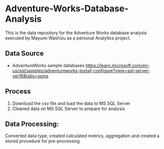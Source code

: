 # Adventure-Works-Database-Analysis
This is the data repository for the Adventure Works database analysis executed by Mayumi Washizu as a personal Analytics project. 

## Data Source
- AdventureWorks sample databases
https://learn.microsoft.com/en-us/sql/samples/adventureworks-install-configure?view=sql-server-ver16&tabs=ssms

## Process
1. Download the csv file and load the data to MS SQL Server 
2. Cleaned data on MS SQL Server to prepare for analysis

## Data Processing:
Converted data type, created calculated metrics, aggregation and created a stored procedure for pre-processing
